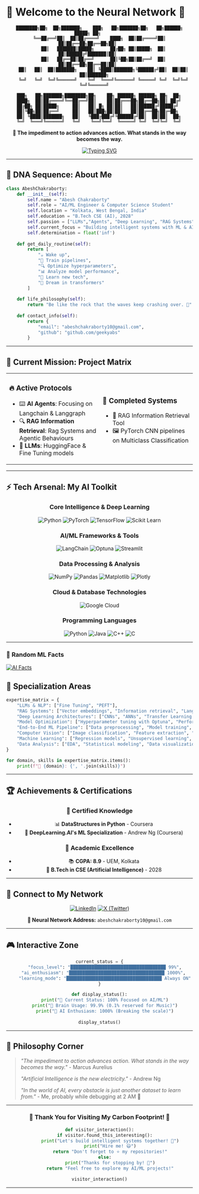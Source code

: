 # 🤖 Welcome to the Neural Network 🧠

<div align="center">
  
```
████████╗██╗  ██╗███████╗    ███╗   ██╗███████╗██╗   ██╗██████╗  █████╗ ██╗         
╚══██╔══╝██║  ██║██╔════╝    ████╗  ██║██╔════╝██║   ██║██╔══██╗██╔══██╗██║         
   ██║   ███████║█████╗      ██╔██╗ ██║█████╗  ██║   ██║██████╔╝███████║██║         
   ██║   ██╔══██║██╔══╝      ██║╚██╗██║██╔══╝  ██║   ██║██╔══██╗██╔══██║██║         
   ██║   ██║  ██║███████╗    ██║ ╚████║███████╗╚██████╔╝██║  ██║██║  ██║███████╗    
   ╚═╝   ╚═╝  ╚═╝╚══════╝    ╚═╝  ╚═══╝╚══════╝ ╚═════╝ ╚═╝  ╚═╝╚═╝  ╚═╝╚══════╝    
                                                                                      
    ███╗   ██╗███████╗████████╗██╗    ██╗ ██████╗ ██████╗ ██╗  ██╗                  
    ████╗  ██║██╔════╝╚══██╔══╝██║    ██║██╔═══██╗██╔══██╗██║ ██╔╝                  
    ██╔██╗ ██║█████╗     ██║   ██║ █╗ ██║██║   ██║██████╔╝█████╔╝                   
    ██║╚██╗██║██╔══╝     ██║   ██║███╗██║██║   ██║██╔══██╗██╔═██╗                   
    ██║ ╚████║███████╗   ██║   ╚███╔███╔╝╚██████╔╝██║  ██║██║  ██╗                  
    ╚═╝  ╚═══╝╚══════╝   ╚═╝    ╚══╝╚══╝  ╚═════╝ ╚═╝  ╚═╝╚═╝  ╚═╝                  
```

**🎯 The impediment to action advances action. What stands in the way becomes the way.**

[![Typing SVG](https://readme-typing-svg.herokuapp.com?font=Orbitron&size=24&duration=3000&pause=1000&color=00D4FF&center=true&vCenter=true&multiline=true&width=600&height=100&lines=AI+%2F+ML+Engineer;Deep+Learning+Architect;RAG+Systems+Developer)](https://git.io/typing-svg)

</div>

---

## 🧬 **DNA Sequence: About Me**

```python
class AbeshChakraborty:
    def __init__(self):
        self.name = "Abesh Chakraborty"
        self.role = "AI/ML Engineer & Computer Science Student"
        self.location = "Kolkata, West Bengal, India"
        self.education = "B.Tech CSE (AI), 2028"
        self.passion = ["LLMs","Agents", "Deep Learning", "RAG Systems", "Transfer Learning"]
        self.current_focus = "Building intelligent systems with ML & AI"
        self.determination = float('inf')
        
    def get_daily_routine(self):
        return [
            "☕ Wake up",
            "🧠 Train pipelines", 
            "🔍 Optimize hyperparameters",
            "📊 Analyze model performance", 
            "🔬 Learn new tech",
            "🌙 Dream in transformers"
        ]
        
    def life_philosophy(self):
        return "Be like the rock that the waves keep crashing over. 🌊"
        
    def contact_info(self):
        return {
            "email": "abeshchakraborty10@gmail.com",
            "github": "github.com/geekyabs"
        }
```

---

## 🚀 **Current Mission: Project Matrix**

<table>
<tr>
<td width="50%">

### 🔥 **Active Protocols**
- ⌨️ **AI Agents**: Focusing on Langchain & Langgraph
- 🔍 **RAG Information Retrieval**: Rag Systems and Agentic Behaviours
- 🤗 **LLMs**: HuggingFace & Fine Tuning models

</td>
<td width="50%">

### 🎯 **Completed Systems**
- 🔢 RAG Information Retrieval Tool
- 🖼️ PyTorch CNN pipelines on Multiclass Classification

</td>
</tr>
</table>

---

## ⚡ **Tech Arsenal: My AI Toolkit**

<div align="center">

### **Core Intelligence & Deep Learning**
![Python](https://img.shields.io/badge/-Python-3776AB?style=for-the-badge&logo=python&logoColor=white)
![PyTorch](https://img.shields.io/badge/-PyTorch-EE4C2C?style=for-the-badge&logo=pytorch&logoColor=white)
![TensorFlow](https://img.shields.io/badge/-TensorFlow-FF6F00?style=for-the-badge&logo=tensorflow&logoColor=white)
![Scikit Learn](https://img.shields.io/badge/-Scikit%20Learn-F7931E?style=for-the-badge&logo=scikit-learn&logoColor=white)

### **AI/ML Frameworks & Tools**
![LangChain](https://img.shields.io/badge/-LangChain-121212?style=for-the-badge&logo=chainlink&logoColor=white)
![Optuna](https://img.shields.io/badge/-Optuna-3776AB?style=for-the-badge&logo=optuna&logoColor=white)
![Streamlit](https://img.shields.io/badge/-Streamlit-FF4B4B?style=for-the-badge&logo=streamlit&logoColor=white)

### **Data Processing & Analysis**
![NumPy](https://img.shields.io/badge/-NumPy-013243?style=for-the-badge&logo=numpy&logoColor=white)
![Pandas](https://img.shields.io/badge/-Pandas-150458?style=for-the-badge&logo=pandas&logoColor=white)
![Matplotlib](https://img.shields.io/badge/-Matplotlib-11557c?style=for-the-badge&logo=python&logoColor=white)
![Plotly](https://img.shields.io/badge/-Plotly-3F4F75?style=for-the-badge&logo=plotly&logoColor=white)

### **Cloud & Database Technologies**
![Google Cloud](https://img.shields.io/badge/-Google%20Cloud-4285F4?style=for-the-badge&logo=google-cloud&logoColor=white)

### **Programming Languages**
![Python](https://img.shields.io/badge/-Python-3776AB?style=for-the-badge&logo=python&logoColor=white)
![Java](https://img.shields.io/badge/-Java-007396?style=for-the-badge&logo=java&logoColor=white)
![C++](https://img.shields.io/badge/-C++-00599C?style=for-the-badge&logo=c%2B%2B&logoColor=white)
![C](https://img.shields.io/badge/-C-A8B9CC?style=for-the-badge&logo=c&logoColor=white)


</div>

---
### 🎲 **Random ML Facts**
[![AI Facts](https://readme-typing-svg.herokuapp.com/?font=Fira+Code&size=16&duration=8000&pause=0&color=FF6F00&center=false&vCenter=true&multiline=false&random=true&width=800&height=60&lines=Transfer+learning+can+reduce+training+time+by+up+to+90%25+%F0%9F%9A%80;The+human+brain+has+86+billion+neurons%2C+GPT-3+has+175+billion+parameters+%F0%9F%A7%A0;CNNs+were+inspired+by+the+visual+cortex+of+cats+in+the+1960s+%F0%9F%90%B1;A+Tesla+V100+GPU+can+perform+125+teraFLOPS+of+deep+learning+%E2%9A%A1;Random+forests+can+achieve+85%25%2B+accuracy+with+minimal+tuning+%F0%9F%8C%B3;Gradient+descent+was+first+described+by+Cauchy+in+1847+%F0%9F%93%88;The+first+neural+network+was+created+in+1943+%F0%9F%94%AC;AlexNet+sparked+the+AI+boom+by+reducing+ImageNet+error+to+15%25+%F0%9F%8F%86;Dropout+regularization+was+inspired+by+biological+redundancy+%F0%9F%A7%AC;Transformers+architecture+revolutionized+NLP+in+just+2017+%F0%9F%A4%96)](https://git.io/typing-svg)


## 🎯 **Specialization Areas**

```python
expertise_matrix = {
    "LLMs & NLP": ["Fine Tuning", "PEFT"],
    "RAG Systems": ["Vector embeddings", "Information retrieval", "LangChain integration"],
    "Deep Learning Architectures": ["CNNs", "ANNs", "Transfer Learning with VGG16"],
    "Model Optimization": ["Hyperparameter tuning with Optuna", "Performance benchmarking"],
    "End-to-End ML Pipeline": ["Data preprocessing", "Model training", "Streamlit deployment"],
    "Computer Vision": ["Image classification", "Feature extraction", "Multi-architecture comparison"],
    "Machine Learning": ["Regression models", "Unsupervised learning", "Statistical modeling"],
    "Data Analysis": ["EDA", "Statistical modeling", "Data visualization"]
}

for domain, skills in expertise_matrix.items():
    print(f"🔹 {domain}: {', '.join(skills)}")
```

---

## 🏆 **Achievements & Certifications**

<div align="center">

### 📜 **Certified Knowledge**
- 📊 **DataStructures in Python** - Coursera
- 🧠 **DeepLearning.AI's ML Specialization** - Andrew Ng (Coursera)

### 🎯 **Academic Excellence**
- 📚 **CGPA: 8.9** - UEM, Kolkata
- 🎯 **B.Tech in CSE (Artificial Intelligence)** - 2028

</div>

---

## 🤝 **Connect to My Network**

<div align="center">

[![LinkedIn](https://img.shields.io/badge/-LinkedIn-0077B5?style=for-the-badge&logo=linkedin&logoColor=white)](www.linkedin.com/in/abesh-chakraborty)
[![X (Twitter)](https://img.shields.io/badge/-X-000000?style=for-the-badge&logo=x&logoColor=white)](https://x.com/CognitiveAbs)

**📧 Neural Network Address:** `abeshchakraborty10@gmail.com`  

</div>

---

## 🎮 **Interactive Zone**

<div align="center">

```python
current_status = {
    "focus_level": "████████████████████████████████████ 99%",
    "ai_enthusiasm": "████████████████████████████████████ 1000%", 
    "learning_mode": "████████████████████████████████████ Always ON"
}

def display_status():
    print("🎯 Current Status: 100% Focused on AI/ML")
    print("🧠 Brain Usage: 99.9% (0.1% reserved for Music)")
    print("🤖 AI Enthusiasm: 1000% (Breaking the scale)")
    
display_status()
```



</div>

---

## 💭 **Philosophy Corner**

> *"The impediment to action advances action. What stands in the way becomes the way."* - Marcus Aurelius
> 
> *"Artificial Intelligence is the new electricity."* - Andrew Ng
>
> *"In the world of AI, every obstacle is just another dataset to learn from."* - Me, probably while debugging at 2 AM 🌙

---

<div align="center">

### 🌟 **Thank You for Visiting My Carbon Footprint!** 🌟

```python
def visitor_interaction():
    if visitor.found_this_interesting():
        print("Let's build intelligent systems together! 🤝")
        print("Hire me! 😃")
        return "Don't forget to ⭐ my repositories!"
    else:
        print("Thanks for stopping by! 👋")
        return "Feel free to explore my AI/ML projects!"

visitor_interaction()
```

---


</div>
